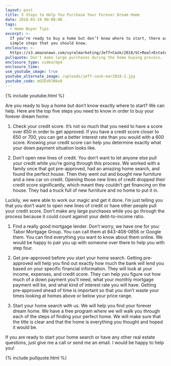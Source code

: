 ```yaml
---
layout: post
title: 5 Steps to Help You Purchase Your Forever Dream Home
date: 2018-03-19 00:00:00
tags:
  - Home Buyer Tips
excerpt: >-
  If you’re ready to buy a home but don’t know where to start, there are five
  simple steps that you should know.
enclosure: >-
  https://s3.amazonaws.com/vyralmarketing/Jeff+Cook/2018/SC+Real+Estate+Agent-+Buy+in+2018.mp4
pullquote: Don’t make large purchases during the home buying process.
enclosure_type: video/mp4
enclosure_time:
use_youtube_image: true
youtube_alternate_image: /uploads/jeff-cook-mar2018-2.jpg
youtube_code: mOZEV6lM4x8
---
```


{% include youtube.html %}

Are you ready to buy a home but don’t know exactly where to start? We can help. Here are the top five steps you need to know in order to buy your forever dream home:

1. Check your credit score. It’s not so much that you need to have a score over 650 in order to get approved. If you have a credit score closer to 650 or 700, you can get a better interest rate than you would with a 600 score. Knowing your credit score can help you determine exactly what your down payment situation looks like.

2. Don’t open new lines of credit. You don’t want to let anyone else pull your credit while you’re going through this process. We worked with a family once that got pre-approved, had an amazing home search, and found the perfect house. Then they went out and bought new furniture and a new car on credit. Opening those new lines of credit dropped their credit score significantly, which meant they couldn’t get financing on the house. They had a truck full of new furniture and no home to put it in.

Luckily, we were able to work our magic and get it done. I’m just telling you that you don’t want to open new lines of credit or have other people pull your credit score. Don’t make any large purchases while you go through the process because it could count against your debt-to-income ratio.

1. Find a really good mortgage lender. Don’t worry, we have one for you: Tabor Mortgage Group. You can call them at 843-408-0856 or Google them. You can find everything you want to know about them online. We would be happy to pair you up with someone over there to help you with step four.

2. Get pre-approved before you start your home search. Getting pre-approved will help you find out exactly how much the bank will lend you based on your specific financial information. They will look at your income, expenses, and credit score. They can help you figure out how much of a down payment you’ll need, what your monthly mortgage payment will be, and what kind of interest rate you will have. Getting pre-approved ahead of time is important so that you don’t waste your times looking at homes above or below your price range.

3. Start your home search with us. We will help you find your forever dream home. We have a free program where we will walk you through each of the steps of finding your perfect home. We will make sure that the title is clear and that the home is everything you thought and hoped it would be.

If you are ready to start your home search or have any other real estate questions, just give me a call or send me an email. I would be happy to help you!

{% include pullquote.html %}